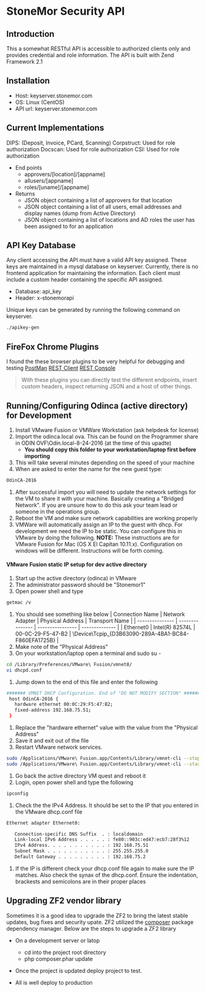 StoneMor Security API
=======================

Introduction
------------
This a somewhat RESTful API is accessible to authorized clients only and provides
credential and role information. The API is built with Zend
Framework 2.1

Installation
------------
 - Host:    keyserver.stonemor.com
 - OS:      Linux (CentOS)
 - API url: keyserver.stonemor.com

Current Implementations
-----------------------
DIPS:       (Deposit, Invoice, PCard, Scanning)
Corpstruct: Used for role authorization 
Docscan:    Used for role authorization
CSI:        Used for role authorization

 -  End points
    - approvers/[location]/[appname]
    - allusers/[appname]
    - roles/[uname]/[appname]
 - Returns
    - JSON object containing a list of approvers for that location
    - JSON object containing a list of all users, email addresses and
      display names (dump from Active Directory)
    - JSON object containing a list of locations and AD roles the user has 
      been assigned to for an application

API Key Database
-----------------
Any client accessing the API must have a valid API key assigned.  These keys
are maintained in a mysql database on keyserver.  Currently, there is no
frontend application for maintaining the information.  Each client must include
a custom header containing the specific API assigned. 

 - Database:    api_key
 - Header:      x-stonemorapi

Unique keys can be generated by running the following command on keyserver.

```bash
./apikey-gen
```

FireFox Chrome Plugins
----
I found the these browser plugins to be very helpful for debugging and testing
[PostMan](https://www.getpostman.com/)
[REST Client](http://restclient.net)
[REST Console](http://restconsole.com)

>  With these plugins you can directly test the different endpoints, insert custom headers,
>  inspect returning JSON and a host of other things.

Running/Configuring Odinca (active directory) for Development
-------------------------------------------------------------
1.  Install VMware Fusion or VMWare Workstation (ask helpdesk for license)
1.  Import the odinca.local ova.  This can be found on the Programmer share in ODIN OVF\Odin.local-8-24-2016 (at the time of this upadte)
     - **You should copy this folder to your workstation/laptop first before importing**
1.  This will take several minutes depending on the speed of your machine
1.  When are asked to enter the name for the new guest type:
```bash
OdinCA-2016
```
1.  After successful import you will need to update the network settings for the VM to share it with your machine. Basically creating a "Bridged Network".  If you are 
unsure how to do this ask your team lead or someone in the operations group.
1.  Reboot the VM and make sure network capabilities are working properly
1.  VMWare will automatically assign an IP to the guest with dhcp.  For development we need the IP to be static.  You can configure this in VMware by doing
the following.  **NOTE:** These instructions are for VMware Fusion for Mac (OS X El Capitan 10.11.x).  Configuration on windows will be different.  Instructions will
be forth coming.

#### VMware Fusion static IP setup for dev active directory
1.  Start up the active directory (odinca) in VMware
1.  The administrator password should be "Stonemor1"
1.  Open power shell and type
```bash
getmac /v
```
1.  You should see something like below
| Connection Name | Network Adapter | Physical Address | Transport Name |
| --------------- | --------------- | ---------------- | -------------- |
| Ethernet0       | Intel(R) 82574L | 00-0C-29-F5-47-B2 | \Device\Tcpip_{D3B63090-289A-4BA1-BC84-F860EFA1725B} |
1.  Make note of the "Physical Address"
1.  On your workstation/laptop open a terminal and sudo su -
```bash
cd /Library/Preferences/VMware\ Fusion/vmnet8/
vi dhcpd.conf
```
1.  Jump down to the end of this file and enter the following
``` bash
####### VMNET DHCP Configuration. End of "DO NOT MODIFY SECTION" #######
 host OdinCA-2016 {
   hardware ethernet 00:0C:29:F5:47:B2;
   fixed-address 192.168.75.51;
 }
 ```
 1. Replace the "hardware ethernet" value with the value from the "Physical Address"
 1. Save it and exit out of the file
 1. Restart VMware network services.
 ```bash
 sudo /Applications/VMware\ Fusion.app/Contents/Library/vmnet-cli --stop
 sudo /Applications/VMware\ Fusion.app/Contents/Library/vmnet-cli --start
 ```
1.  Go back the active directory VM quest and reboot it
1.  Login, open power shell and type the following
```bash
ipconfig
```
1. Check the the IPv4 Address.  It should be set to the IP that you entered in the VMware dhcp.conf file
```bash
Ethernet adapter Ethernet0:

   Connection-specific DNS Suffix  . : localdomain
   Link-local IPv6 Address . . . . . : fe80::903c:ed47:ecb7:28f3%12
   IPv4 Address. . . . . . . . . . . : 192.168.75.51
   Subnet Mask . . . . . . . . . . . : 255.255.255.0
   Default Gateway . . . . . . . . . : 192.168.75.2
```   
1.  If the IP is different check your dhcp.conf file again to make sure the IP  matches.  Also check the synax of the
dhcp.conf.  Ensure the indentation, brackests and semicolons are in their proper places

Upgrading ZF2 vendor library
----------------------------
Sometimes it is a good idea to upgrade the ZF2 to bring the latest
stable updates, bug fixes and security upate.  ZF2 utilized the [composer](http://getcomposer.org)
package dependency manager.  Below are the steps to upgrade a ZF2
library

 - On a development server or latop
   - cd into the project root directory
   - php composer.phar update
 
 - Once the project is updated deploy project to test.
 - All is well deploy to production
